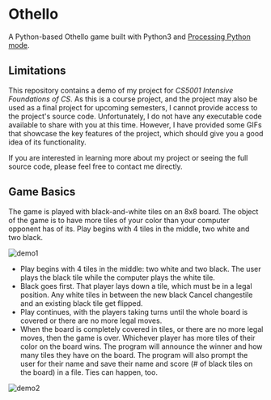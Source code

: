 # Othello
A Python-based Othello game built with Python3 and [Processing Python mode](https://py.processing.org/).

## Limitations
This repository contains a demo of my project for *CS5001 Intensive Foundations of CS*. As this is a course project, and the project may also be used as a final project for upcoming semesters, I cannot provide access to the project's source code. Unfortunately, I do not have any executable code available to share with you at this time. However, I have provided some GIFs that showcase the key features of the project, which should give you a good idea of its functionality.

If you are interested in learning more about my project or seeing the full source code, please feel free to contact me directly.

## Game Basics

The game is played with black-and-white tiles on an 8x8 board. The object of the game is to have more tiles of your color than your computer opponent has of its. Play begins with 4 tiles in the middle, two white and two black.

![demo1](https://user-images.githubusercontent.com/88084099/221275289-82163057-5941-4a50-8dfc-75e6984e2011.gif)


- Play begins with 4 tiles in the middle: two white and two black. The user plays the black tile while the computer plays the white tile.
- Black goes first. That player lays down a tile, which must be in a legal position. Any white tiles in between the new black Cancel changestile and an existing black tile get flipped.
- Play continues, with the players taking turns until the whole board is covered or there are no more legal moves.
- When the board is completely covered in tiles, or there are no more legal moves, then the game is over. Whichever player has more tiles of their color on the board wins. The program will announce the winner and how many tiles they have on the board. The program will also prompt the user for their name and save their name and score (# of black tiles on the board) in a file. Ties can happen, too.

![demo2](https://user-images.githubusercontent.com/88084099/221275632-1ad92c49-b312-4946-b2c3-6ebcd247f9b1.gif)
